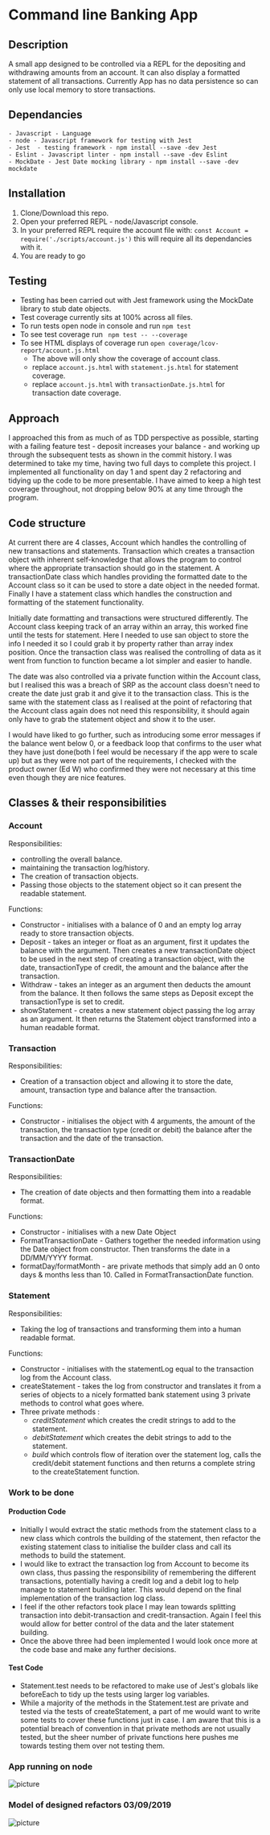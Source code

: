 # Command line Banking App

## Description

A small app designed to be controlled via a REPL for the depositing and withdrawing amounts from an account. It can also display a formatted statement of all transactions. Currently App has no data persistence so can only use local memory to store transactions.

## Dependancies
```
- Javascript - Language
- node - Javascript framework for testing with Jest
- Jest  - testing framework - npm install --save -dev Jest
- Eslint - Javascript linter - npm install --save -dev Eslint
- MockDate - Jest Date mocking library - npm install --save -dev mockdate
```
## Installation

1. Clone/Download this repo.
2. Open your preferred REPL - node/Javascript console.
3. In your preferred REPL require the account file with: ```const Account = require('./scripts/account.js')``` this will require all its dependancies with it.
4. You are ready to go

## Testing

- Testing has been carried out with Jest framework using the MockDate library to stub date objects.
- Test coverage currently sits at 100% across all files.
- To run tests open node in console and run ``` npm test ```
- To see test coverage run ``` npm test -- --coverage```
- To see HTML displays of coverage run ```open coverage/lcov-report/account.js.html```
    - The above will only show the coverage of account class.
    - replace ```account.js.html``` with ```statement.js.html``` for statement coverage.
    - replace ```account.js.html``` with ```transactionDate.js.html``` for transaction date coverage.

## Approach

I approached this from as much of as TDD perspective as possible, starting with a failing feature test - deposit increases your balance - and working up through the subsequent tests as shown in the commit history. I was determined to take my time, having two full days to complete this project. I implemented all functionality on day 1 and spent day 2 refactoring and tidying up the code to be more presentable. I have aimed to keep a high test coverage throughout, not dropping below 90% at any time through the program.

## Code structure

At current there are 4 classes, Account which handles the controlling of new transactions and statements. Transaction which creates a transaction object with inherent self-knowledge that allows the program to control where the appropriate transaction should go in the statement. A transactionDate class which handles providing the formatted date to the Account class so it can be used to store a date object in the needed format. Finally I have a statement class which handles the construction and formatting of the statement functionality.

Initially date formatting and transactions were structured differently. The Account class keeping track of an array within an array, this worked fine until the tests for statement. Here I needed to use san object to store the info I needed it so I could grab it by property rather than array index position. Once the transaction class was realised the controlling of data as it went from function to function became a lot simpler and easier to handle.

The date was also controlled via a private function within the Account class, but I realised this was a breach of SRP as the account class doesn't need to create the date just grab it and give it to the transaction class. This is the same with the statement class as I realised at the point of refactoring that the Account class again does not need this responsibility, it should again only have to grab the statement object and show it to the user.

I would have liked to go further, such as introducing some error messages if the balance went below 0, or a feedback loop that confirms to the user what they have just done(both I feel would be necessary if the app were to scale up) but as they were not part of the requirements, I checked with the product owner (Ed W) who confirmed they were not necessary at this time even though they are nice features.

## Classes & their responsibilities

### Account

Responsibilities:
 - controlling the overall balance.
 - maintaining the transaction log/history.
 -  The creation of transaction objects.
 - Passing those objects to the statement object so it can present the readable statement.

Functions:
  - Constructor - initialises with a balance of 0 and an empty log array ready to store transaction objects.
  - Deposit  - takes an integer or float as an argument, first it updates the balance with the argument. Then creates a new transactionDate object to be used in the next step of creating a transaction object, with the date, transactionType of credit, the amount and the balance after the transaction.
  - Withdraw - takes an integer as an argument then deducts the amount from the balance. It then follows the same steps as Deposit except the transactionType is set to credit.
  - showStatement - creates a new statement object passing the log array as an argument. It then returns the Statement object transformed into a human readable format.

### Transaction

Responsibilities:
 - Creation of a transaction object and allowing it to store the date, amount, transaction type and balance after the transaction.

 Functions:
 - Constructor - initialises the object with 4 arguments, the amount of the transaction, the transaction type (credit or debit) the balance after the transaction and the date of the transaction.

### TransactionDate

Responsibilities:
- The creation of date objects and then formatting them into a readable format.

Functions:
- Constructor - initialises with a new Date Object
- FormatTransactionDate - Gathers together the needed information using the Date object from constructor. Then transforms the date in a DD/MM/YYYY format.
- formatDay/formatMonth - are private methods that simply add an 0 onto days & months less than 10. Called in FormatTransactionDate function.

### Statement

Responsibilities:
- Taking the log of transactions and transforming them into a human readable format.

Functions:
- Constructor - initialises with the statementLog equal to the transaction log from the Account class.
- createStatement - takes the log from constructor and translates it from a series of objects to a nicely formatted bank statement using 3 private methods to control what goes where.
- Three private methods :
    - _creditStatement_ which creates the credit strings to add to the statement.
    - _debitStatement_ which creates the debit strings to add to the statement.
    - _build_ which controls flow of iteration over the statement log, calls the credit/debit statement functions and then returns a complete string to the createStatement function.

### Work to be done

#### Production Code
  - Initially I would extract the static methods from the statement class to a new class which controls the building of the statement, then refactor the existing statement class to initialise the builder class and call its methods to build the statement.
  - I would like to extract the transaction log from Account to become its own class, thus passing the responsibility of remembering the different transactions, potentially having a credit log and a debit log to help manage to statement building later. This would depend on the final implementation of the transaction log class.
  - I feel if the other refactors took place I may lean towards splitting transaction into debit-transaction and credit-transaction. Again I feel this would allow for better control of the data and the later statement building.
  - Once the above three had been implemented I would look once more at the code base and make any further decisions.

#### Test Code
  - Statement.test needs to be refactored to make use of Jest's globals like beforeEach to tidy up the tests using larger log variables.
  - While a majority of the methods in the Statement.test are private and tested via the tests of createStatement, a part of me would want to write some tests to cover these functions just in case. I am aware that this is a potential breach of convention in that private methods are not usually tested, but the sheer number of private functions here pushes me towards testing them over not testing them.



### App running on node
![picture](/images/Pic1.png)


### Model of designed refactors 03/09/2019
![picture](/images/Pic2.png)
